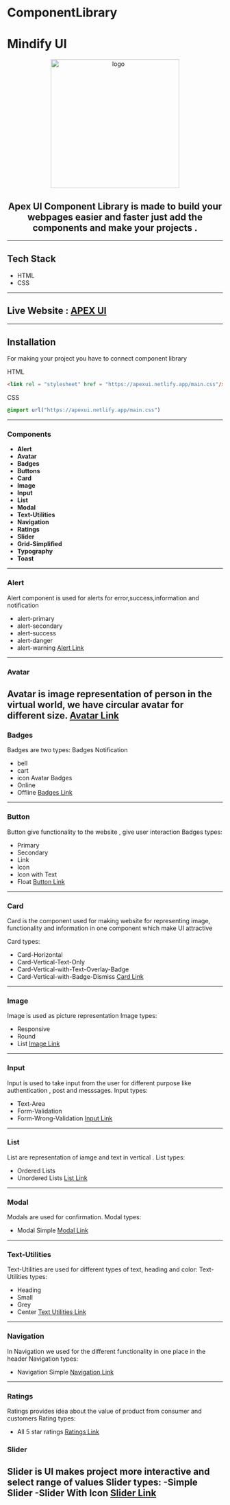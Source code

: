 # ComponentLibrary
# Mindify UI 
<div align="center">
<img src = "./assests/images/apex-legends-symbol-white.png" alt="logo" width="300px"/>
<h2>Apex UI Component Library is made to build your webpages easier and faster just add the components and make your projects .</h2>
</div>  

---

## Tech Stack 

- HTML 
- CSS


---

## Live Website : [APEX UI](https://apexui.netlify.app/)

---

## Installation 

For making your project you have to connect component library 

HTML
```html
<link rel = "stylesheet" href = "https://apexui.netlify.app/main.css"/>
```
CSS 

```CSS
@import url("https://apexui.netlify.app/main.css")
```
---
### Components 
- **Alert**
- **Avatar**
- **Badges**
- **Buttons**
- **Card**
- **Image**
- **Input**
- **List**
- **Modal**
- **Text-Utilities**
- **Navigation**
- **Ratings**
- **Slider**
- **Grid-Simplified**
- **Typography**
- **Toast**
---
###  Alert 
Alert component is used for alerts  for error,success,information and notification
- alert-primary
- alert-secondary
- alert-success
- alert-danger 
- alert-warning
 [Alert Link](https://apexui.netlify.app/assets/pages/alerts.html)
---
### Avatar 
Avatar is image representation of person in the virtual world, we have circular avatar for different size.
[Avatar Link](https://apexui.netlify.app/assets/pages/avatar)
---
### Badges 
Badges are two types:
Badges Notification 
- bell 
- cart 
- icon 
Avatar Badges 
- Online 
- Offline 
[Badges Link](https://apexui.netlify.app/assets/pages/badges)
--- 
### Button 
Button give functionality to the website , give user interaction 
Badges types:
- Primary 
- Secondary 
- Link 
- Icon 
- Icon with Text
- Float 
[Button Link](https://apexui.netlify.app/assets/pages//buttons)
---
### Card 
Card is the component used for making website for representing image, functionality and information in one component which make UI attractive 
 
Card types:
- Card-Horizontal
- Card-Vertical-Text-Only
- Card-Vertical-with-Text-Overlay-Badge
- Card-Vertical-with-Badge-Dismiss
[Card Link](https://apexui.netlify.app/assets/pages/Cards)
---
###   Image 
Image is used as picture representation 
Image types:
- Responsive
- Round
- List 
[Image Link](https://apexui.netlify.app/assets/pages/image)
---
### Input 
Input is used to take input from the user for different purpose like authentication , post and messsages.
Input types:
- Text-Area
- Form-Validation 
- Form-Wrong-Validation 
[Input Link](https://apexui.netlify.app/assets/pages/input)
---
### List 
List are representation of iamge and text in vertical .
List types:
- Ordered Lists
- Unordered Lists
[List Link](https://apexui.netlify.app/assets/pages/list)
---
### Modal 
Modals are used for confirmation.
Modal types:
- Modal Simple
[Modal Link](https://apexui.netlify.app/assets/pages/modal)
---
### Text-Utilities
Text-Utilities are used for different types of text, heading and color:
Text-Utilities types: 
- Heading 
- Small
- Grey 
- Center 
[Text Utilities Link](https://apexui.netlify.app/assets/pages/typo)
--- 
### Navigation 
In Navigation we used for the different functionality in one place in the header 
Navigation types:
- Navigation Simple 
[Navigation Link](https://apexui.netlify.app/assets/pages/nav)
--- 
### Ratings 
Ratings provides idea about the value of product from consumer and customers
Rating types:
- All 5 star ratings 
[Ratings Link](https://apexui.netlify.app/assets/pages/rating)
### Slider 
Slider is UI makes project more interactive and select range of values
Slider types:
-Simple Slider
-Slider With Icon
[Slider Link](https://apexui.netlify.app/assets/pages/Slider)
---
